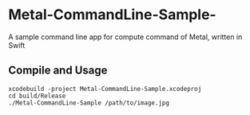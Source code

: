 # Metal-CommandLine-Sample-
A sample command line app for compute command of Metal, written in Swift


## Compile and Usage

```
xcodebuild -project Metal-CommandLine-Sample.xcodeproj
cd build/Release
./Metal-CommandLine-Sample /path/to/image.jpg
```

